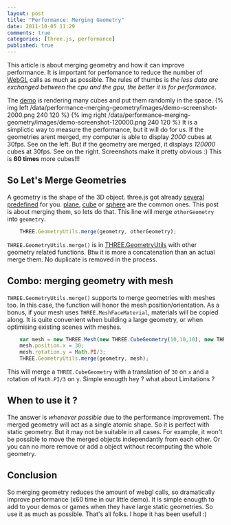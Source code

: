 ```yaml
---
layout: post
title: "Performance: Merging Geometry"
date: 2011-10-05 11:29
comments: true
categories: [three.js, performance]
published: true
---
```


This article is about merging geometry and how it can improve performance.
It is important for perfomance to reduce the number of [WebGL](http://www.khronos.org/registry/webgl/specs/latest/) calls as much as possible.
The rules of thumbs is *the less data are exchanged between the cpu and the gpu, the better it is for performance*.

The [demo](/data/performance-merging-geometry/) is rendering many cubes and put them randomly in the space.
{% img left /data/performance-merging-geometry/images/demo-screenshot-2000.png 240 120 %}
{% img right /data/performance-merging-geometry/images/demo-screenshot-120000.png 240 120 %}
It is a simplictic way to measure the performance, but it will do for us.
If the geometries arent merged, my computer is able to display *2000* cubes at 30fps. See on the left.
But if the geometry are merged, it displays *120000* cubes at 30fps. See on the right.
Screenshots make it pretty obvious :) This is **60 times** more cubes!!!

<!-- more -->

## So Let's Merge Geometries

A geometry is the shape of the 3D object. three.js got already
[several predefined](https://github.com/mrdoob/three.js/tree/master/src/extras/geometries) for you.
[plane](https://github.com/mrdoob/three.js/blob/master/src/extras/geometries/PlaneGeometry.js),
[cube](https://github.com/mrdoob/three.js/blob/master/src/extras/geometries/CubeGeometry.js) or
[sphere](https://github.com/mrdoob/three.js/blob/master/src/extras/geometries/SphereGeometry.js)
are the common ones.
This post is about merging them, so lets do that.
This line will merge ```otherGeometry``` into ```geometry```.

```javascript
    THREE.GeometryUtils.merge(geometry, otherGeometry);
```

 ```THREE.GeometryUtils.merge()``` is in [THREE.GeometryUtils](https://github.com/mrdoob/three.js/blob/master/src/extras/GeometryUtils.js) with other geometry related functions.
Btw it is more a concatenation than an actual merge them. No duplicate is removed in the process.

## Combo: merging geometry with mesh

 ```THREE.GeometryUtils.merge()``` supports to merge geometries with meshes too.
In this case, the function will honor the mesh position/orientation.
As a bonus, if your mesh uses ```THREE.MeshFaceMaterial```, materials will be copied along.
It is quite convenient when building a large geometry, or when optimising existing scenes with meshes.

```javascript
    var mesh = new THREE.Mesh(new THREE.CubeGeometry(10,10,10), new THREE.MeshNormalMaterial());
    mesh.position.x = 30;
    mesh.rotation.y = Math.PI/3;
    THREE.GeometryUtils.merge(geometry, mesh);
```

This will merge a ```THREE.CubeGeometry``` with a translation of ```30``` on ```x```
and a rotation of ```Math.PI/3``` on ```y```.
Simple enougth hey ? what about Limitations ?

## When to use it ?

The answer is *whenever possible* due to the performance improvement.
The merged geometry will act as a single atomic shape.
So it is perfect with static geometry.
But it may not be suitable in all cases.
For example, it won't be possible to move the merged objects independantly from each other.
Or you can no more remove or add a object without recomputing the whole geometry.

## Conclusion

So merging geometry reduces the amount of webgl calls, so dramatically improve
performance (x60 time in our little demo). It is simple enougth to add to your
demos or games when they have large static geometries. So use it as much as possible.
That's all folks. I hope it has been usefull :)

